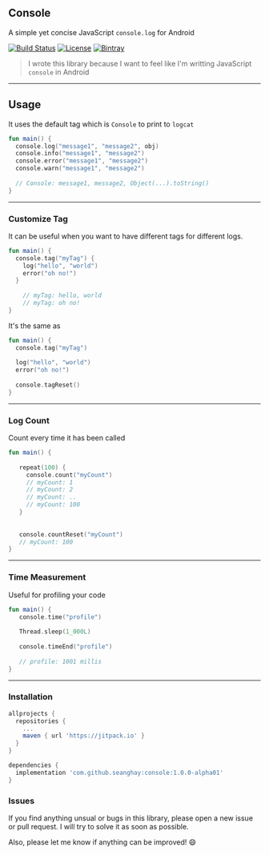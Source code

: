 ## Console
A simple yet concise JavaScript `console.log` for Android

[ ![Build Status](https://travis-ci.org/seanghay/studio.svg?branch=master)](https://travis-ci.org/seanghay/console)
[![License](https://img.shields.io/badge/License-Apache%202.0-blue.svg)](https://opensource.org/licenses/Apache-2.0)
[ ![Bintray](https://api.bintray.com/packages/seanghay/maven/console/images/download.svg) ](https://bintray.com/seanghay/maven/console/_latestVersion)

> I wrote this library because I want to feel like I'm writting  JavaScript `console` in Android
------------


## Usage
It uses the default tag which is `Console` to print to `logcat`


```kotlin
fun main() {
  console.log("message1", "message2", obj)
  console.info("message1", "message2")
  console.error("message1", "message2")
  console.warn("message1", "message2")
  
  // Console: message1, message2, Object(...).toString()
}
```

------------


### Customize Tag
It can be useful when you want to have different tags for different logs.

```kotlin
fun main() {
  console.tag("myTag") {
    log("hello", "world")
    error("oh no!")
  }
  
    // myTag: hello, world
    // myTag: oh no!
}
```
It's the same as

```kotlin
fun main() {
  console.tag("myTag")
  
  log("hello", "world")
  error("oh no!")
  
  console.tagReset()
}
```
------------

### Log Count
Count every time it has been called

```kotlin
fun main() {
   
   repeat(100) {
     console.count("myCount")
     // myCount: 1
     // myCount: 2
     // myCount: ..
     // myCount: 100
   }
   
   
   console.countReset("myCount")
   // myCount: 100
}
```

------------


### Time Measurement
Useful for profiling your code

```kotlin
fun main() {
   console.time("profile")
   
   Thread.sleep(1_000L)
   
   console.timeEnd("profile")
   
   // profile: 1001 millis
}
```

--------

### Installation

```groovy
allprojects {
  repositories {
    ...
    maven { url 'https://jitpack.io' }
  }
}
```

```groovy
dependencies {
  implementation 'com.github.seanghay:console:1.0.0-alpha01'
}
```

### Issues

If you find anything unsual or bugs in this library, please open a new issue or pull request. I will try to solve it as soon as possible. 

Also, please let me know if anything can be improved! :smile:
